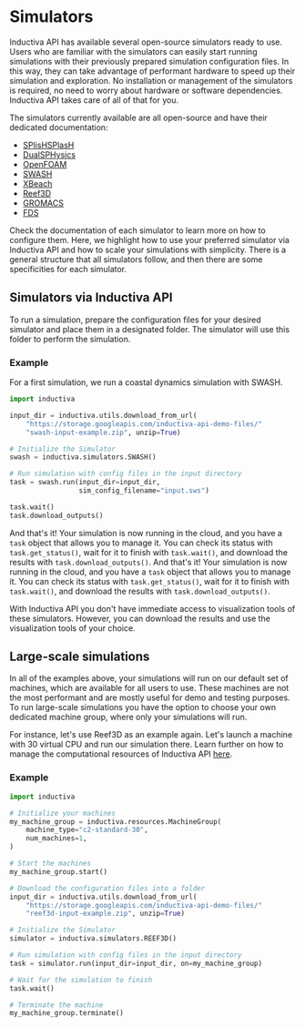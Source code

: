 # Simulators

Inductiva API has available several open-source simulators ready to use. Users who are familiar with the simulators can easily start running simulations with their previously prepared simulation configuration files. In this way, they can take advantage of performant hardware to speed up their simulation and exploration.
No installation or management of the simulators is required, no need to worry about hardware or software dependencies. Inductiva API takes care of all of that for you.

The simulators currently available are all open-source and have their dedicated documentation:
- [SPlisHSPlasH](https://github.com/inductiva/inductiva/blob/main/docs/simulators/SPlisHSPlasH.md)
- [DualSPHysics](https://github.com/inductiva/inductiva/blob/main/docs/simulators/DualSPHysics.md)
- [OpenFOAM](https://github.com/inductiva/inductiva/blob/main/docs/simulators/OpenFOAM.md)
- [SWASH](https://github.com/inductiva/inductiva/blob/main/docs/simulators/SWASH.md)
- [XBeach](https://github.com/inductiva/inductiva/blob/main/docs/simulators/XBeach.md)
- [Reef3D](https://github.com/inductiva/inductiva/blob/main/docs/simulators/Reef3D.md)
- [GROMACS](https://github.com/inductiva/inductiva/blob/main/docs/simulators/GROMACS.md)
- [FDS](https://github.com/inductiva/inductiva/blob/main/docs/simulators/FDS.md)

Check the documentation of each simulator to learn more on how to configure them. Here, we highlight how to use your preferred simulator via Inductiva API and how to scale your simulations with simplicity. There is a general structure that all simulators follow, and then there are some specificities for each simulator.

## Simulators via Inductiva API

To run a simulation, prepare the configuration files for your desired simulator and place them in a designated folder. The simulator will use this folder to perform the simulation.

### Example

For a first simulation, we run a coastal dynamics simulation with SWASH.

```python
import inductiva

input_dir = inductiva.utils.download_from_url(
    "https://storage.googleapis.com/inductiva-api-demo-files/"
    "swash-input-example.zip", unzip=True)

# Initialize the Simulator
swash = inductiva.simulators.SWASH()

# Run simulation with config files in the input directory
task = swash.run(input_dir=input_dir, 
                 sim_config_filename="input.sws")

task.wait()
task.download_outputs()
```

And that's it! Your simulation is now running in the cloud, and you have a `task` object that allows you to manage it. You can check its status with `task.get_status()`, wait for it to finish with `task.wait()`, and download the results with `task.download_outputs()`.
And that's it! Your simulation is now running in the cloud, and you have a `task` object that allows you to manage it. You can check its status with `task.get_status()`, wait for it to finish with `task.wait()`, and download the results with `task.download_outputs()`.

With Inductiva API you don't have immediate access to visualization tools of these simulators. However, you can download the results and use the visualization tools of your choice. 

## Large-scale simulations

In all of the examples above, your simulations will run on our default set of machines, which are available for all users to use. These machines are not the most performant and are mostly useful for demo and testing purposes. To run large-scale simulations you have the option to choose your own dedicated machine group, where only your simulations will run.

For instance, let's use Reef3D as an example again. Let's launch a machine with 30 virtual CPU and run our simulation there. Learn further on how to manage the computational resources of Inductiva API [here](https://github.com/inductiva/inductiva/blob/main/inductiva/resources/README.md).

### Example

```python
import inductiva

# Initialize your machines
my_machine_group = inductiva.resources.MachineGroup(
    machine_type="c2-standard-30",
    num_machines=1,
)

# Start the machines
my_machine_group.start()

# Download the configuration files into a folder
input_dir = inductiva.utils.download_from_url(
    "https://storage.googleapis.com/inductiva-api-demo-files/"
    "reef3d-input-example.zip", unzip=True)

# Initialize the Simulator
simulator = inductiva.simulators.REEF3D()

# Run simulation with config files in the input directory
task = simulator.run(input_dir=input_dir, on=my_machine_group)

# Wait for the simulation to finish
task.wait()

# Terminate the machine
my_machine_group.terminate()
```